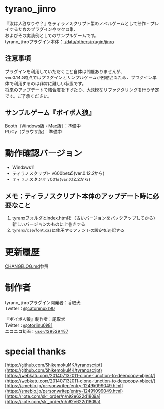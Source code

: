 # tyrano_jinro
『汝は人狼なりや？』をティラノスクリプト製のノベルゲームとして制作・プレイするためのプラグインやマクロ集、  
およびその実装例としてのサンプルゲームです。  
tyrano_jinroプラグイン本体：[./data/others/plugin/jinro](./data/others/plugin/jinro)  

## 注意事項
プラグインを利用していただくこと自体は問題ありませんが、  
ver.0.14.0時点ではプラグインとサンプルゲームが密結合なため、プラグイン単体で利用するのは非常に難しい状態です。  
将来のアップデートで結合度を下げたり、大規模なリファクタリングを行う予定です。ご了承ください。  

## サンプルゲーム『ボイボ人狼』
Booth（Windows版・Mac版）：準備中  
PLiCy（ブラウザ版）：準備中

# 動作確認バージョン
- Windows11
- ティラノスクリプト v600beta5(ver.0.12.2から)
- ティラノスタジオ v601a(ver.0.12.2から)

## メモ：ティラノスクリプト本体のアップデート時に必要なこと
1. tyranoフォルダとindex.htmlを（古いバージョンをバックアップしてから）新しいバージョンのものに上書きする
2. tyrano/css/font.cssに使用するフォントの設定を追記する

# 更新履歴
[CHANGELOG.md](./CHANGELOG.md)参照

# 制作者
tyrano_jinroプラグイン開発者：香取犬  
Twitter：[@catoriinu8190](https://twitter.com/catoriinu8190)  

『ボイボ人狼』制作者：尾取犬  
Twitter：[@otoriinu0981](https://twitter.com/otoriinu0981)  
ニコニコ動画：[user/128529457](https://www.nicovideo.jp/user/128529457)  

# special thanks
[https://github.com/ShikemokuMK/tyranoscript](https://github.com/ShikemokuMK/tyranoscript)  
[https://webkatu.com/201407132011-clone-function-to-deepcopy-object/](https://webkatu.com/201407132011-clone-function-to-deepcopy-object/)  
[https://ameblo.jp/personwritep/entry-12495099049.html](https://ameblo.jp/personwritep/entry-12495099049.html)
[https://note.com/skt_order/n/n92e622d1809a](https://note.com/skt_order/n/n92e622d1809a)
